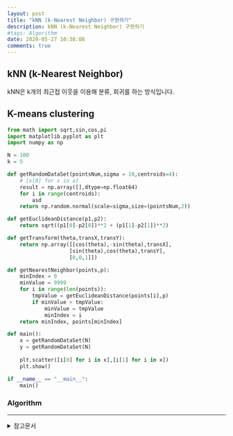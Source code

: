 ```yaml
---
layout: post
title: "kNN (k-Nearest Neighbor) 구현하기"
description: kNN (k-Nearest Neighbor) 구현하기
#tags: Algorithm
date: 2020-05-27 10:38:08
comments: true
---
```


<!-- knn k means 구분해서 설명 -->

## kNN (k-Nearest Neighbor)

kNN은 k개의 최근접 이웃을 이용해 분류, 회귀를 하는 방식입니다.

## K-means clustering

```py
from math import sqrt,sin,cos,pi
import matplotlib.pyplot as plt
import numpy as np

N = 100
k = 5

def getRandomDataSet(pointsNum,sigma = 10,centroids=4):
    # [x[0] for x in a]
    result = np.array([],dtype=np.float64)
    for i in range(centroids):
        asd
    return np.random.normal(scale=sigma,size=(pointsNum,2))

def getEuclideanDistance(p1,p2):
    return sqrt((p1[0]-p2[0])**2 + (p1[1]-p2[1])**2)

def getTransform(theta,transX,transY):
    return np.array([[cos(theta),-sin(theta),transX],
                    [sin(theta),cos(theta),transY],
                    [0,0,1]])

def getNearestNeighbor(points,p):
    minIndex = 0
    minValue = 9999
    for i in range(len(points)):
        tmpValue = getEuclideanDistance(points[i],p)
        if minValue > tmpValue:
            minValue = tmpValue
            minIndex = i
    return minIndex, points[minIndex]

def main():
    x = getRandomDataSet(N)
    y = getRandomDataSet(N)
    
    plt.scatter([i[0] for i in x],[i[1] for i in x])
    plt.show()

if __name__ == "__main__":
    main()

```

### Algorithm

<!-- psuedocode 설명? -->

---

<details>
<summary>참고문서</summary>
<div markdown="1">

- [k-nearest neighbors algorithm - Wikipedia](https://en.wikipedia.org/w/index.php?title=K-nearest_neighbors_algorithm&oldid=965347982)
- [implement-k-nearest-neighbors-in-python-from-scratch](https://machinelearningmastery.com/tutorial-to-implement-k-nearest-neighbors-in-python-from-scratch/)
- [k-means clustering - Wikipedia](https://en.wikipedia.org/wiki/K-means_clustering)
- <a href="https://medium.com/@rishit.dagli/build-k-means-from-scratch-in-python-e46bf68aa875#:~:text=K%2Dmeans%20clustering%20is%20a,without%20defined%20categories%20or%20groups).&text=The%20centroids%20of%20the%20K,assigned%20to%20a%20single%20cluster)">build-k-means-from-scratch-in-python</a>


</div>
</details>
<script id="dsq-count-scr" src="//msc9533.disqus.com/count.js" async></script>

